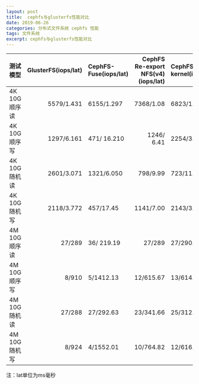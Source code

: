 ```yaml
---
layout: post
title:  cephfs与glusterfs性能对比
date: 2019-06-26
categories: 分布式文件系统 cephfs 性能
tags: 文件系统
excerpt: cephfs与glusterfs性能对比
---
```





| 测试模型| GlusterFS(iops/lat)| CephFS-Fuse(iops/lat)| CephFS Re-export NFS(v4)(iops/lat)| CephFS-kernel(iops/lat)|
|:-----|-----:|:-----|-----:|:-----|
|4K 10G顺序读|5579/1.431|6155/1.297|7368/1.08|6823/1.170|
|4K 10G顺序写|1297/6.161|471/ 16.210|1246/ 6.41|2254/3.55|
|4K 10G随机读|2601/3.071|1321/6.050|798/9.99|723/11.046|
|4K 10G随机写|2118/3.772|457/17.45|1141/7.00|2143/3.73|
|4M 10G顺序读|27/289|36/ 219.19|27/289|27/290.04|
|4M 10G顺序写|8/910|5/1412.13|12/615.67|13/614.03|
|4M 10G随机读|27/288|27/292.63|23/341.66|25/312.58|
|4M 10G随机写|8/924|4/1552.01|10/764.82|12/616.67|

注：lat单位为ms毫秒  
